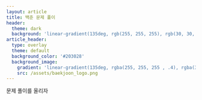 ```yaml
---
layout: article
title: 백준 문제 풀이
header:
  theme: dark
  background: 'linear-gradient(135deg, rgb(255, 255, 255), rgb(30, 30, 180))'
article_header:
  type: overlay
  theme: default
  background_color: '#203028'
  background_image:
    gradient: 'linear-gradient(135deg, rgba(255, 255, 255 , .4), rgba(30, 30, 180, .4))'
    src: /assets/baekjoon_logo.png
---
```


문제 풀이를 올리자
